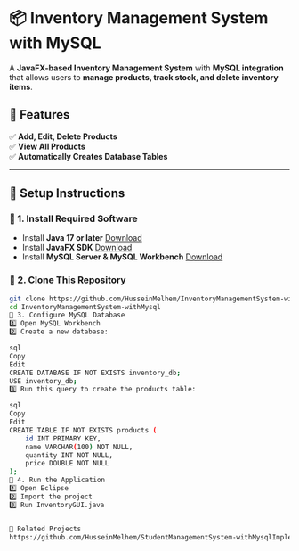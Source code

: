 # 📦 Inventory Management System with MySQL

A **JavaFX-based Inventory Management System** with **MySQL integration** that allows users to **manage products, track stock, and delete inventory items**.

## 🎯 Features
✅ **Add, Edit, Delete Products**  
✅ **View All Products**  
✅ **Automatically Creates Database Tables**  

---

## 📌 Setup Instructions
### 🔹 1. Install Required Software
- Install **Java 17 or later** [Download](https://www.oracle.com/java/technologies/javase-downloads.html)
- Install **JavaFX SDK** [Download](https://gluonhq.com/products/javafx/)
- Install **MySQL Server & MySQL Workbench** [Download](https://dev.mysql.com/downloads/)

### 🔹 2. Clone This Repository
```sh
git clone https://github.com/HusseinMelhem/InventoryManagementSystem-withMysql.git
cd InventoryManagementSystem-withMysql
🔹 3. Configure MySQL Database
1️⃣ Open MySQL Workbench
2️⃣ Create a new database:

sql
Copy
Edit
CREATE DATABASE IF NOT EXISTS inventory_db;
USE inventory_db;
3️⃣ Run this query to create the products table:

sql
Copy
Edit
CREATE TABLE IF NOT EXISTS products (
    id INT PRIMARY KEY,
    name VARCHAR(100) NOT NULL,
    quantity INT NOT NULL,
    price DOUBLE NOT NULL
);
🔹 4. Run the Application
1️⃣ Open Eclipse
2️⃣ Import the project
3️⃣ Run InventoryGUI.java


🔗 Related Projects
https://github.com/HusseinMelhem/StudentManagementSystem-withMysqlImplementation/tree/main
